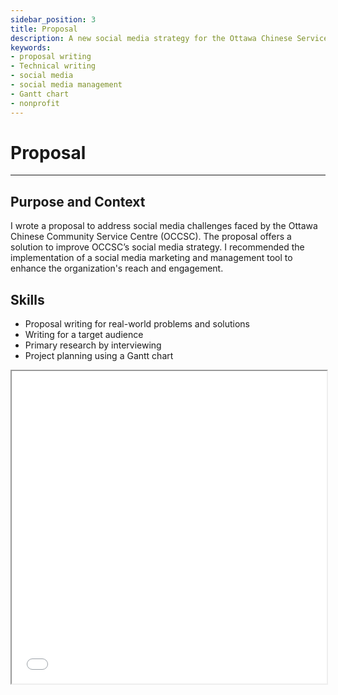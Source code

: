 ```yaml
---
sidebar_position: 3
title: Proposal
description: A new social media strategy for the Ottawa Chinese Service Centre
keywords: 
- proposal writing
- Technical writing
- social media
- social media management 
- Gantt chart
- nonprofit
---
```

# Proposal

---

## Purpose and Context

I wrote a proposal to address social media challenges faced by the Ottawa Chinese Community Service Centre (OCCSC). The proposal offers a solution to improve OCCSC’s social media strategy. I recommended the implementation of a social media marketing and management tool to enhance the organization's reach and engagement. 

## Skills
- Proposal writing for real-world problems and solutions
- Writing for a target audience
- Primary research by interviewing 
- Project planning using a Gantt chart

<iframe
  src="/Portfolio/files/proposal.pdf"
  width="100%"
  height="500px"
></iframe>

